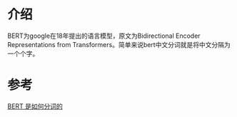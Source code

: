 # 介绍

BERT为google在18年提出的语言模型，原文为Bidirectional Encoder Representations from Transformers。简单来说bert中文分词就是将中文分隔为一个个字。

# 参考

[BERT 是如何分词的](https://cloud.tencent.com/developer/article/1524436)